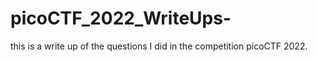 # picoCTF_2022_WriteUps-
this is a write up of the questions I did in the competition picoCTF 2022.
